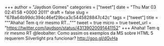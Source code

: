 
+++
author = "Jaydson Gomes"
categories = ["tweet"]
date = "Thu Mar 03 02:41:58 +0000 2011"
draft = false
slug = "678a64b99dc394c46ef29bca3c5445828847c42c"
tags = ["tweet"]
title = """Ahaha! Tem q rir mesmo RT..."""
tweet = true
micro = true
tweet_url = "https://twitter.com/jaydson/status/43139020091441152"
+++
Ahaha! Tem q rir mesmo RT @leobalter: Como assim os exemplos da MS sobre HTML 5 requerem Silverlight pra funcionar? http://goo.gl/dGvHa
